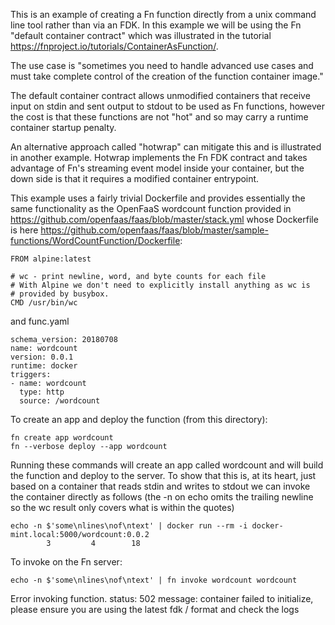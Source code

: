 This is an example of creating a Fn function directly from a unix command line tool rather than via an FDK. In this example we will be using the Fn "default container contract" which was illustrated in the tutorial https://fnproject.io/tutorials/ContainerAsFunction/.

The use case is "sometimes you need to handle advanced use cases and must take complete control of the creation of the function container image."

The default container contract allows unmodified containers that receive input on stdin and sent output to stdout to be used as Fn functions, however the cost is that these functions are not "hot" and so may carry a runtime container startup penalty.

An alternative approach called "hotwrap" can mitigate this and is illustrated in another example. Hotwrap implements the Fn FDK contract and takes advantage of Fn's streaming event model inside your container, but the down side is that it requires a modified container entrypoint.

This example uses a fairly trivial Dockerfile and provides essentially the same functionality as the OpenFaaS wordcount function provided in https://github.com/openfaas/faas/blob/master/stack.yml whose Dockerfile is here https://github.com/openfaas/faas/blob/master/sample-functions/WordCountFunction/Dockerfile:
```
FROM alpine:latest

# wc - print newline, word, and byte counts for each file
# With Alpine we don't need to explicitly install anything as wc is
# provided by busybox.
CMD /usr/bin/wc
```
and func.yaml
```
schema_version: 20180708
name: wordcount
version: 0.0.1
runtime: docker
triggers:
- name: wordcount
  type: http
  source: /wordcount
```

To create an app and deploy the function (from this directory):
```
fn create app wordcount
fn --verbose deploy --app wordcount
```

Running these commands will create an app called wordcount and will build the function and deploy to the server. To show that this is, at its heart, just based on a container that reads stdin and writes to stdout we can invoke the container directly as follows (the -n on echo omits the trailing newline so the wc result only covers what is within the quotes)
```
echo -n $'some\nlines\nof\ntext' | docker run --rm -i docker-mint.local:5000/wordcount:0.0.2
        3         4        18
```
To invoke on the Fn server:
```
echo -n $'some\nlines\nof\ntext' | fn invoke wordcount wordcount
```

Error invoking function. status: 502 message: container failed to initialize, please ensure you are using the latest fdk / format and check the logs
